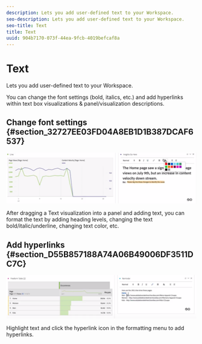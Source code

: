 ```yaml
---
description: Lets you add user-defined text to your Workspace.
seo-description: Lets you add user-defined text to your Workspace.
seo-title: Text
title: Text
uuid: 904b7170-073f-44ea-9fcb-4019befcaf8a
---
```


# Text

Lets you add user-defined text to your Workspace.

You can change the font settings (bold, italics, etc.) and add hyperlinks within text box visualizations & panel/visualization descriptions.

## Change font settings {#section_32727EE03FD04A8EB1D1B387DCAF6537}

![](assets/rich-text1.png)

After dragging a Text visualization into a panel and adding text, you can format the text by adding heading levels, changing the text bold/italic/underline, changing text color, etc.

## Add hyperlinks {#section_D55B857188A74A06B49006DF3511DC7C}

![](assets/rich-text2.png)

Highlight text and click the hyperlink icon in the formatting menu to add hyperlinks. 
